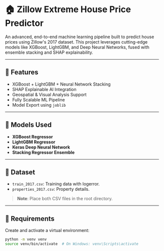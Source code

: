 # 🏠 Zillow Extreme House Price Predictor

An advanced, end-to-end machine learning pipeline built to predict house prices using Zillow's 2017 dataset. This project leverages cutting-edge models like XGBoost, LightGBM, and Deep Neural Networks, fused with ensemble stacking and SHAP explainability.

---

## 🚀 Features

- XGBoost + LightGBM + Neural Network Stacking
- SHAP Explainable AI Integration
- Geospatial & Visual Analysis Support
- Fully Scalable ML Pipeline
- Model Export using `joblib`

---

## 🧠 Models Used

- **XGBoost Regressor**
- **LightGBM Regressor**
- **Keras Deep Neural Network**
- **Stacking Regressor Ensemble**

---

## 📁 Dataset

- `train_2017.csv`: Training data with logerror.
- `properties_2017.csv`: Property details.

> **Note**: Place both CSV files in the root directory.

---

## 🧰 Requirements

Create and activate a virtual environment:

```bash
python -m venv venv
source venv/bin/activate  # On Windows: venv\Scripts\activate
